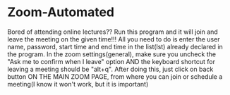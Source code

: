 # Zoom-Automated
Bored of attending online lectures?? Run this program and it will join and leave the meeting on the given time!!!
All you need to do is enter the user name, password, start time and end time in the list(lst) already declared in the program.
In the zoom settings(general), make sure you uncheck the "Ask me to confirm when I leave" option AND the keyboard shortcut for leaving a meeting should be "alt+q".
After doing this, just click on back button ON THE MAIN ZOOM PAGE, from where you can join or schedule a meeting(I know it won't work, but it is important)
